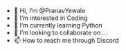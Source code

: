 - 👋 Hi, I’m @PranavYewale
- 👀 I’m interested in Coding
- 🌱 I’m currently learning Python
- 💞️ I’m looking to collaborate on ...
- 📫 How to reach me through Discord

<!---
PranavYewale/PranavYewale is a ✨ special ✨ repository because its `README.md` (this file) appears on your GitHub profile.
You can click the Preview link to take a look at your changes.
--->
